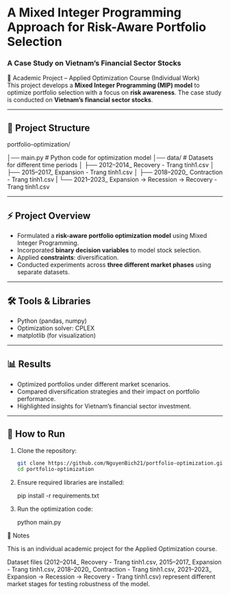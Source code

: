 # A Mixed Integer Programming Approach for Risk-Aware Portfolio Selection  
### A Case Study on Vietnam’s Financial Sector Stocks

📌 Academic Project – Applied Optimization Course (Individual Work)  
This project develops a **Mixed Integer Programming (MIP) model** to optimize portfolio selection with a focus on **risk awareness**. The case study is conducted on **Vietnam’s financial sector stocks**.  

---

## 📂 Project Structure

portfolio-optimization/

│── main.py # Python code for optimization model
│── data/ # Datasets for different time periods
│ ├── 2012–2014_ Recovery - Trang tính1.csv
│ ├── 2015–2017_ Expansion - Trang tính1.csv
│ ├── 2018–2020_ Contraction - Trang tính1.csv
| └── 2021–2023_ Expansion → Recession → Recovery - Trang tính1.csv


---

## ⚡ Project Overview
- Formulated a **risk-aware portfolio optimization model** using Mixed Integer Programming.  
- Incorporated **binary decision variables** to model stock selection.  
- Applied **constraints**: diversification.  
- Conducted experiments across **three different market phases** using separate datasets.  

---

## 🛠 Tools & Libraries
- Python (pandas, numpy)  
- Optimization solver: CPLEX
- matplotlib (for visualization)  

---

## 📊 Results
- Optimized portfolios under different market scenarios.  
- Compared diversification strategies and their impact on portfolio performance.  
- Highlighted insights for Vietnam’s financial sector investment.  

---

## 🚀 How to Run
1. Clone the repository:
   ```bash
   git clone https://github.com/NguyenBich21/portfolio-optimization.git
   cd portfolio-optimization
2. Ensure required libraries are installed:

   pip install -r requirements.txt

3. Run the optimization code:

   python main.py

📌 Notes

This is an individual academic project for the Applied Optimization course.

Dataset files (2012–2014_ Recovery - Trang tính1.csv, 2015–2017_ Expansion - Trang tính1.csv, 2018–2020_ Contraction - Trang tính1.csv, 2021–2023_ Expansion → Recession → Recovery - Trang tính1.csv) represent different market stages for testing robustness of the model.
